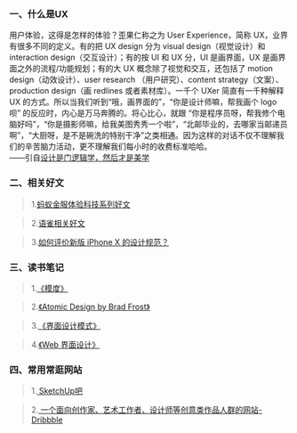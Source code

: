###  一、什么是UX 
用户体验，这得是怎样的体验？歪果仁称之为 User Experience，简称 UX，业界有很多不同的定义。有的把 UX design 分为 visual design（视觉设计）和 interaction design（交互设计）；有的按 UI 和 UX 分，UI 是画界面，UX 是画界面之外的流程/功能规划；有的大 UX 概念除了视觉和交互，还包括了 motion design（动效设计）、user research （用户研究）、content strategy（文案）、production design（画 redlines 或者素材库）。一千个 UXer 简直有一千种解释 UX 的方式。所以当我们听到“哦，画界面的”，“你是设计师嘛，帮我画个 logo 呗” 的反应时，内心是万马奔腾的。将心比心，就跟 “你是程序员呀，帮我修个电脑好吗”，“你是摄影师嘛，给我美图秀秀一个啦”，“北邮毕业的，去哪家当邮递员啊”，“大厨呀，是不是碗洗的特别干净”之类相通。因为这样的对话不仅不理解我们的辛苦脑力活动，更不理解我们每小时的收费标准哈哈。        
——引自[设计是门逻辑学，然后才是美学](https://mp.weixin.qq.com/s?__biz=MzA4ODgwNjk1MQ==&mid=2653788300&idx=1&sn=d66d4b6db64fa3d4c70200becfbdd425&mpshare=1&scene=23&srcid=0403ICuf86Elk50nMq6bEsUB#rd)   

### 二、相关好文

 > 1.[蚂蚁金服体验科技系列好文](https://github.com/Seasons123/blog-UX-Designer/issues/1)

 > 2.[语雀相关好文](https://github.com/Seasons123/blog-UX-Designer/issues/2)
 
 > 3.[如何评价新版 iPhone X 的设计规范？](https://www.zhihu.com/question/65286874/answer/230195437)
 
 
 ### 三、读书笔记

 > 1.[《模度》](https://github.com/Seasons123/blog-UX-Designer/issues/3)
 
 > 2.[《Atomic Design by Brad Frost》](https://github.com/Seasons123/blog-UX-Designer/issues/4)
 
 > 3.[《界面设计模式》](https://github.com/Seasons123/blog-UX-Designer/issues/7)
 
 > 4.[《Web 界面设计》](https://github.com/Seasons123/blog-UX-Designer/issues/8)
 
 
 
  ### 四、常用常逛网站

 > 1.[ SketchUp吧](http://www.sketchupbar.com)

 > 2.[ 一个面向创作家、艺术工作者、设计师等创意类作品人群的网站-Dribbble](https://dribbble.com)
